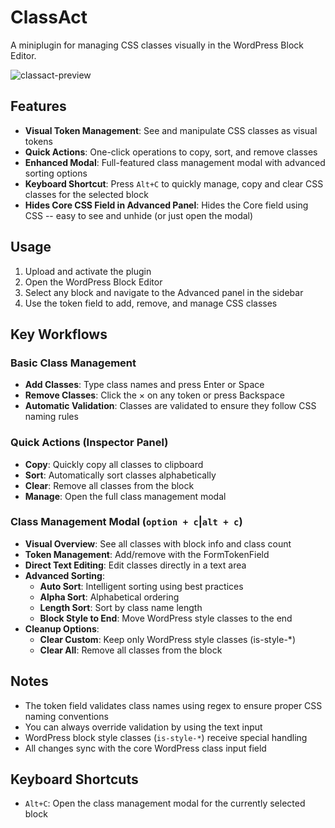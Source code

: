 # ClassAct

A miniplugin for managing CSS classes visually in the WordPress Block Editor.

![classact-preview](https://github.com/user-attachments/assets/be2d005e-00fa-41db-b0c9-41042a5f6a05)

## Features

- **Visual Token Management**: See and manipulate CSS classes as visual tokens
- **Quick Actions**: One-click operations to copy, sort, and remove classes
- **Enhanced Modal**: Full-featured class management modal with advanced sorting options
- **Keyboard Shortcut**: Press `Alt+C` to quickly manage, copy and clear CSS classes for the selected block
- **Hides Core CSS Field in Advanced Panel**: Hides the Core field using CSS -- easy to see and unhide (or just open the modal)

## Usage

1. Upload and activate the plugin
2. Open the WordPress Block Editor
3. Select any block and navigate to the Advanced panel in the sidebar
4. Use the token field to add, remove, and manage CSS classes

## Key Workflows

### Basic Class Management
- **Add Classes**: Type class names and press Enter or Space
- **Remove Classes**: Click the × on any token or press Backspace
- **Automatic Validation**: Classes are validated to ensure they follow CSS naming rules

### Quick Actions (Inspector Panel)
- **Copy**: Quickly copy all classes to clipboard
- **Sort**: Automatically sort classes alphabetically
- **Clear**: Remove all classes from the block
- **Manage**: Open the full class management modal

### Class Management Modal (`option + c`|`alt + c`)
- **Visual Overview**: See all classes with block info and class count
- **Token Management**: Add/remove with the FormTokenField
- **Direct Text Editing**: Edit classes directly in a text area
- **Advanced Sorting**:
  - **Auto Sort**: Intelligent sorting using best practices
  - **Alpha Sort**: Alphabetical ordering
  - **Length Sort**: Sort by class name length
  - **Block Style to End**: Move WordPress style classes to the end
- **Cleanup Options**:
  - **Clear Custom**: Keep only WordPress style classes (is-style-*)
  - **Clear All**: Remove all classes from the block

## Notes

- The token field validates class names using regex to ensure proper CSS naming conventions
- You can always override validation by using the text input
- WordPress block style classes (`is-style-*`) receive special handling
- All changes sync with the core WordPress class input field

## Keyboard Shortcuts

- `Alt+C`: Open the class management modal for the currently selected block